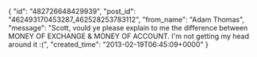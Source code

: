  {
   "id": "482726648429939",
   "post_id": "462493170453287_462528253783112",
   "from_name": "Adam Thomas",
   "message": "Scott,  vould ye please explain to me the difference between MONEY OF EXCHANGE & MONEY OF ACCOUNT.  I'm not getting my head around it :(",
   "created_time": "2013-02-19T06:45:09+0000"
 }
